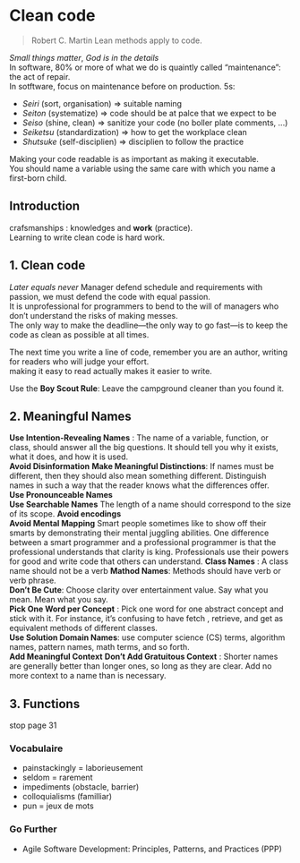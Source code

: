 # Clean code

> Robert C. Martin
Lean methods apply to code.

*Small things matter*, *God is in the details*  
In software, 80% or more of what we do is quaintly called
“maintenance”: the act of repair.  
In sotftware, focus on maintenance before on production.
5s:
 * *Seiri* (sort, organisation) => suitable naming  
 * *Seiton* (systematize) => code should be at palce that we expect to be
 * *Seiso* (shine, clean) => sanitize your code (no boller plate comments, ...)
 * *Seiketsu* (standardization) => how to get the workplace clean
 * *Shutsuke* (self-disciplien) => disciplien to follow the practice

Making your code readable is as important as making it executable.  
You should name a variable using the same care with which you
name a first-born child.  


## Introduction
crafsmanships : knowledges and **work** (practice).  
Learning to write clean code is hard work.  

## 1. Clean code
*Later equals never*
Manager defend schedule and requirements with passion, we must defend the code with equal passion.  
It is unprofessional for programmers to bend to the will of managers who don’t
understand the risks of making messes.  
The only way to make the deadline—the only way to
go fast—is to keep the code as clean as possible at all times.  

The next time you write a line of code, remember you are an author,
writing for readers who will judge your effort.  
making it
easy to read actually makes it easier to write.  

Use the **Boy Scout Rule**: Leave the campground cleaner than you found it.

## 2. Meaningful Names
**Use Intention-Revealing Names** : The name of a variable, function, or class, should answer all the big questions. It
should tell you why it exists, what it does, and how it is used.  
**Avoid Disinformation**
**Make Meaningful Distinctions**: If names must be different, then they should also mean something different. Distinguish names in such a way that the reader knows what the differences offer.  
**Use Pronounceable Names**  
**Use Searchable Names**  The length of a name should correspond to the size of its scope.
**Avoid encodings**  
**Avoid Mental Mapping** 
Smart people sometimes like to show
off their smarts by demonstrating their mental juggling abilities. One difference between a smart programmer and a professional programmer is that
the professional understands that clarity is king. Professionals use their powers for good and write code that others can understand.
**Class Names** : A class name should not be a verb
**Mathod Names**: Methods should have verb or verb phrase.  
**Don’t Be Cute**: Choose clarity over entertainment value. Say what you mean. Mean what you say.  
**Pick One Word per Concept** : Pick one word for one abstract concept and stick with it. For instance, it’s confusing to have fetch , retrieve, and get as equivalent methods of different classes.  
**Use Solution Domain Names**: use
computer science (CS) terms, algorithm names, pattern names, math terms, and so forth.  
**Add Meaningful Context**
**Don’t Add Gratuitous Context** : Shorter names are generally better than longer ones, so long as they are clear. Add no more context to a name than is necessary.

## 3. Functions 
stop page 31




### Vocabulaire 

* painstackingly = laborieusement 
* seldom = rarement 
* impediments (obstacle, barrier)
* colloquialisms (familliar)
* pun = jeux de mots 

### Go Further 
 * Agile Software Development: Principles, Patterns, and Practices (PPP)
